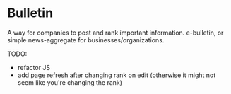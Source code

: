 Bulletin
========

A way for companies to post and rank important information. e-bulletin, or simple news-aggregate for businesses/organizations.

TODO:
* refactor JS
* add page refresh after changing rank on edit (otherwise it might not seem like you're changing the rank)